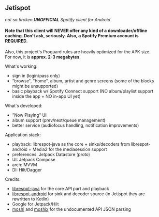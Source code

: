 ## Jetispot
_not so broken __UNOFFICIAL__ Spotify client for Android_

#### Note that this client will NEVER offer any kind of a downloader/offline caching. Don't ask, seriously. Also, a Spotify Premium account is REQUIRED.

Also, this project's Proguard rules are heavily optimized for the APK size. For now, it is __approx. 2-3 megabytes__.

What's working:
- sign in (login/pass only) 
- "browse", "home", album, artist and genre screens (some of the blocks might be unsupported)
- basic playback w/ Spotify Connect support (NO album/playlist support inside the app + NO in-app UI yet)

What's developed:
- "Now Playing" UI
- album support (prev/next/queue management)
- better service (audiofocus handling, notification improvements)

Application stack:
- playback: librespot-java as the core + sinks/decoders from librespot-android + Media2 for the mediasession support
- preferences: Jetpack Datastore (proto)
- UI: Jetpack Compose
- arch: MVVM
- DI: Hilt/Dagger

Credits:
- [librespot-java](https://github.com/librespot-org/librespot-java) for the core API part and playback
- [librespot-android](https://github.com/devgianlu/librespot-android) for sink and decoder source (in Jetispot they are rewritten to Kotlin)  
- Google for Jetpack/Hilt
- [moshi](https://github.com/square/moshi/) and [moshix](https://github.com/ZacSweers/MoshiX/) for the undocumented API JSON parsing
